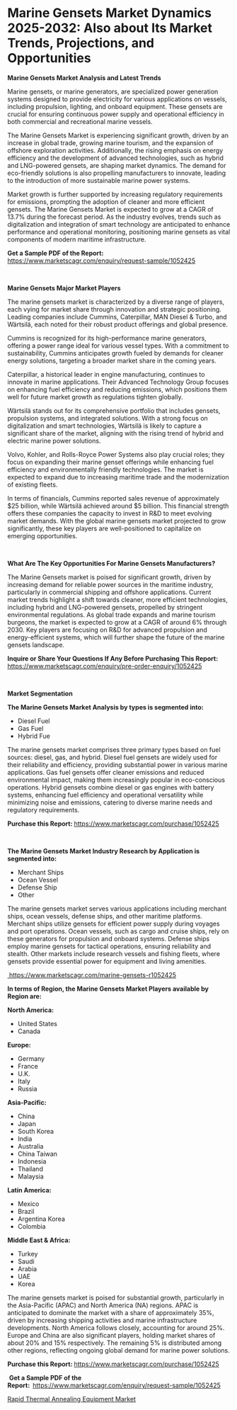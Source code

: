 <p><h1>Marine Gensets Market Dynamics 2025-2032: Also about Its Market Trends, Projections, and Opportunities</h1></p><p><strong>Marine Gensets Market Analysis and Latest Trends</strong></p>
<p><p>Marine gensets, or marine generators, are specialized power generation systems designed to provide electricity for various applications on vessels, including propulsion, lighting, and onboard equipment. These gensets are crucial for ensuring continuous power supply and operational efficiency in both commercial and recreational marine vessels.</p><p>The Marine Gensets Market is experiencing significant growth, driven by an increase in global trade, growing marine tourism, and the expansion of offshore exploration activities. Additionally, the rising emphasis on energy efficiency and the development of advanced technologies, such as hybrid and LNG-powered gensets, are shaping market dynamics. The demand for eco-friendly solutions is also propelling manufacturers to innovate, leading to the introduction of more sustainable marine power systems.</p><p>Market growth is further supported by increasing regulatory requirements for emissions, prompting the adoption of cleaner and more efficient gensets. The Marine Gensets Market is expected to grow at a CAGR of 13.7% during the forecast period. As the industry evolves, trends such as digitalization and integration of smart technology are anticipated to enhance performance and operational monitoring, positioning marine gensets as vital components of modern maritime infrastructure.</p></p>
<p><strong>Get a Sample PDF of the Report:&nbsp;</strong> <a href="https://www.marketscagr.com/enquiry/request-sample/1052425?utm_campaign=3541&utm_medium=2&utm_source=Github&utm_content=ia&utm_term=11042025&utm_id=marine-gensets">https://www.marketscagr.com/enquiry/request-sample/1052425</a></p>
<p>&nbsp;</p>
<p><strong>Marine Gensets Major Market Players</strong></p>
<p><p>The marine gensets market is characterized by a diverse range of players, each vying for market share through innovation and strategic positioning. Leading companies include Cummins, Caterpillar, MAN Diesel & Turbo, and Wärtsilä, each noted for their robust product offerings and global presence.</p><p>Cummins is recognized for its high-performance marine generators, offering a power range ideal for various vessel types. With a commitment to sustainability, Cummins anticipates growth fueled by demands for cleaner energy solutions, targeting a broader market share in the coming years.</p><p>Caterpillar, a historical leader in engine manufacturing, continues to innovate in marine applications. Their Advanced Technology Group focuses on enhancing fuel efficiency and reducing emissions, which positions them well for future market growth as regulations tighten globally.</p><p>Wärtsilä stands out for its comprehensive portfolio that includes gensets, propulsion systems, and integrated solutions. With a strong focus on digitalization and smart technologies, Wärtsilä is likely to capture a significant share of the market, aligning with the rising trend of hybrid and electric marine power solutions.</p><p>Volvo, Kohler, and Rolls-Royce Power Systems also play crucial roles; they focus on expanding their marine genset offerings while enhancing fuel efficiency and environmentally friendly technologies. The market is expected to expand due to increasing maritime trade and the modernization of existing fleets.</p><p>In terms of financials, Cummins reported sales revenue of approximately $25 billion, while Wärtsilä achieved around $5 billion. This financial strength offers these companies the capacity to invest in R&D to meet evolving market demands. With the global marine gensets market projected to grow significantly, these key players are well-positioned to capitalize on emerging opportunities.</p></p>
<p>&nbsp;</p>
<p><strong>What Are The Key Opportunities For Marine Gensets Manufacturers?</strong></p>
<p><p>The Marine Gensets market is poised for significant growth, driven by increasing demand for reliable power sources in the maritime industry, particularly in commercial shipping and offshore applications. Current market trends highlight a shift towards cleaner, more efficient technologies, including hybrid and LNG-powered gensets, propelled by stringent environmental regulations. As global trade expands and marine tourism burgeons, the market is expected to grow at a CAGR of around 6% through 2030. Key players are focusing on R&D for advanced propulsion and energy-efficient systems, which will further shape the future of the marine gensets landscape.</p></p>
<p><strong>Inquire or Share Your Questions If Any Before Purchasing This Report:</strong> <a href="https://www.marketscagr.com/enquiry/pre-order-enquiry/1052425?utm_campaign=3541&utm_medium=2&utm_source=Github&utm_content=ia&utm_term=11042025&utm_id=marine-gensets">https://www.marketscagr.com/enquiry/pre-order-enquiry/1052425</a></p>
<p>&nbsp;</p>
<p><strong>Market Segmentation</strong></p>
<p><strong>The Marine Gensets Market Analysis by types is segmented into:</strong></p>
<p><ul><li>Diesel Fuel</li><li>Gas Fuel</li><li>Hybrid Fue</li></ul></p>
<p><p>The marine gensets market comprises three primary types based on fuel sources: diesel, gas, and hybrid. Diesel fuel gensets are widely used for their reliability and efficiency, providing substantial power in various marine applications. Gas fuel gensets offer cleaner emissions and reduced environmental impact, making them increasingly popular in eco-conscious operations. Hybrid gensets combine diesel or gas engines with battery systems, enhancing fuel efficiency and operational versatility while minimizing noise and emissions, catering to diverse marine needs and regulatory requirements.</p></p>
<p><strong>Purchase this Report:&nbsp;</strong><a href="https://www.marketscagr.com/purchase/1052425?utm_campaign=3541&utm_medium=2&utm_source=Github&utm_content=ia&utm_term=11042025&utm_id=marine-gensets">https://www.marketscagr.com/purchase/1052425</a></p>
<p>&nbsp;</p>
<p><strong>The Marine Gensets Market Industry Research by Application is segmented into:</strong></p>
<p><ul><li>Merchant Ships</li><li>Ocean Vessel</li><li>Defense Ship</li><li>Other</li></ul></p>
<p><p>The marine gensets market serves various applications including merchant ships, ocean vessels, defense ships, and other maritime platforms. Merchant ships utilize gensets for efficient power supply during voyages and port operations. Ocean vessels, such as cargo and cruise ships, rely on these generators for propulsion and onboard systems. Defense ships employ marine gensets for tactical operations, ensuring reliability and stealth. Other markets include research vessels and fishing fleets, where gensets provide essential power for equipment and living amenities.</p></p>
<p><a href="https://www.marketscagr.com/marine-gensets-r1052425?utm_campaign=3541&utm_medium=2&utm_source=Github&utm_content=ia&utm_term=11042025&utm_id=marine-gensets">&nbsp;https://www.marketscagr.com/marine-gensets-r1052425</a></p>
<p><strong>In terms of Region, the Marine Gensets Market Players available by Region are:</strong></p>
<p>
    <p> <strong> North America: </strong>
        <ul>
            <li>United States</li>
            <li>Canada</li>
        </ul>
        </p> 
    <p> <strong> Europe: </strong>
        <ul>
            <li>Germany</li>
            <li>France</li>
            <li>U.K.</li>
            <li>Italy</li>
            <li>Russia</li>
        </ul>
        </p> 
    <p> <strong> Asia-Pacific: </strong>
        <ul>
            <li>China</li>
            <li>Japan</li>
            <li>South Korea</li>
            <li>India</li>
            <li>Australia</li>
            <li>China Taiwan</li>
            <li>Indonesia</li>
            <li>Thailand</li>
            <li>Malaysia</li>
        </ul>
        </p> 
    <p> <strong> Latin America: </strong>
        <ul>
            <li>Mexico</li>
            <li>Brazil</li>
            <li>Argentina Korea</li>
            <li>Colombia</li>
        </ul>
        </p> 
    <p> <strong> Middle East & Africa: </strong>
        <ul>
            <li>Turkey</li>
            <li>Saudi</li>
            <li>Arabia</li>
            <li>UAE</li>
            <li>Korea</li>
        </ul>
    </p>
    </p>
<p><p>The marine gensets market is poised for substantial growth, particularly in the Asia-Pacific (APAC) and North America (NA) regions. APAC is anticipated to dominate the market with a share of approximately 35%, driven by increasing shipping activities and marine infrastructure developments. North America follows closely, accounting for around 25%. Europe and China are also significant players, holding market shares of about 20% and 15% respectively. The remaining 5% is distributed among other regions, reflecting ongoing global demand for marine power solutions.</p></p>
<p><strong>Purchase this Report: </strong><a href="https://www.marketscagr.com/purchase/1052425?utm_campaign=3541&utm_medium=2&utm_source=Github&utm_content=ia&utm_term=11042025&utm_id=marine-gensets">https://www.marketscagr.com/purchase/1052425</a></p>
<p>&nbsp;<strong>Get a Sample PDF of the Report:&nbsp;&nbsp;</strong><a href="https://www.marketscagr.com/enquiry/request-sample/1052425?utm_campaign=3541&utm_medium=2&utm_source=Github&utm_content=ia&utm_term=11042025&utm_id=marine-gensets">https://www.marketscagr.com/enquiry/request-sample/1052425</a></p>
<p><strong></strong></p>
<p><p><a href="https://github.com/beyeagamizjp/Market-Research-Report-List-1/blob/main/rapid-thermal-annealing-equipment-market.md?utm_campaign=3541&utm_medium=2&utm_source=Github&utm_content=ia&utm_term=11042025&utm_id=marine-gensets">Rapid Thermal Annealing Equipment Market</a></p></p>